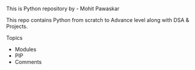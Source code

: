 This is Python repository by - Mohit Pawaskar

This repo contains Python from scratch to Advance level along with DSA & Projects.

Topics 

- Modules
- PIP
- Comments